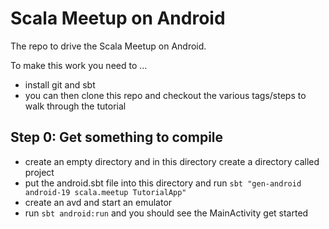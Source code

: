 # Scala Meetup on Android

The repo to drive the Scala Meetup on Android.

To make this work you need to ...

* install git and sbt
* you can then clone this repo and checkout the various tags/steps to walk through the tutorial

## Step 0: Get something to compile

* create an empty directory and in this directory create a directory called project
* put the android.sbt file into this directory and run `sbt "gen-android android-19 scala.meetup TutorialApp"`
* create an avd and start an emulator
* run `sbt android:run` and you should see the MainActivity get started
